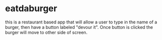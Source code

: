 # eatdaburger
this is a restaurant based app that will allow a user to type in the name of a burger, then have a button labeled "devour it". Once button is clicked the burger will move to other side of screen.
